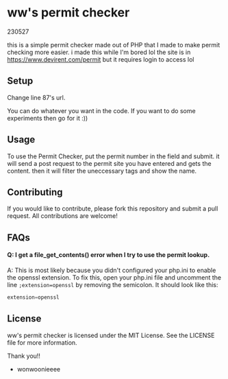 # ww's permit checker

230527

this is a simple permit checker made out of PHP that I made to make permit checking more easier.
i made this while I'm bored lol
the site is in https://www.devirent.com/permit but it requires login to access lol

## Setup

Change line 87's url.


You can do whatever you want in the code. If you want to do some experiments then go for it :))

## Usage
To use the Permit Checker, put the permit number in the field and submit. it will send a post request to the permit site you have entered and gets the content. then it will filter the uneccessary tags and show the name.

## Contributing
If you would like to contribute, please fork this repository and submit a pull request. All contributions are welcome!


## FAQs

#### Q: I get a file_get_contents() error when I try to use the permit lookup.
A: This is most likely because you didn't configured your php.ini to enable the openssl extension. To fix this, open your php.ini file and uncomment the line `;extension=openssl` by removing the semicolon. It should look like this:
```php
extension=openssl
```


## License
ww's permit checker is licensed under the MIT License. See the LICENSE file for more information.

Thank you!!

- wonwoonieeee
